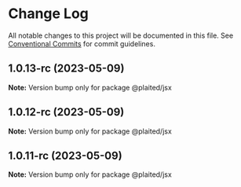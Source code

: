 # Change Log

All notable changes to this project will be documented in this file.
See [Conventional Commits](https://conventionalcommits.org) for commit guidelines.

## 1.0.13-rc (2023-05-09)

**Note:** Version bump only for package @plaited/jsx

## 1.0.12-rc (2023-05-09)

**Note:** Version bump only for package @plaited/jsx

## 1.0.11-rc (2023-05-09)

**Note:** Version bump only for package @plaited/jsx
